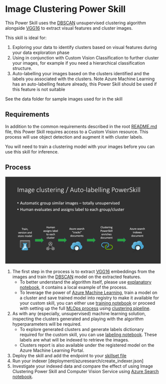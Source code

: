 # Image Clustering Power Skill #

This Power Skill uses the [DBSCAN](https://scikit-learn.org/stable/modules/generated/sklearn.cluster.dbscan.html)
unsupervised clustering algorithm alongside [VGG16](https://keras.io/api/applications/vgg/) to extract
visual features and cluster images. 

This skill is ideal for:

1) Exploring your data to identify clusters based on visual features during your data exploration phase
2) Using in conjunction with Custom Vision Classification to further cluster your images, for example if
you need a hierarchical classification structure.
3) Auto-labelling your images based on the clusters identified and the labels you associated with the clusters. Note
Azure Machine Learning has an auto-labelling feature already, this Power Skill should be used if this feature is not suitable

See the data folder for sample images used for in the skill

## Requirements

In addition to the common requirements described in the root [README.md](https://github.com/Azure-Samples/azure-search-power-skills/blob/master/README.md) 
file, this Power Skill requires access to a Custom Vision resource. This process will use object detection and augment 
it with cluster labels.

You will need to train a clustering model with your images before you can use this skill for inference. 

## Process

![clustering process](images/imageclustering.png)
 
1) The first step in the process is to extract [VGG16](https://www.tensorflow.org/api_docs/python/tf/keras/applications/VGG16) embeddings from the images and train the [DBSCAN](https://scikit-learn.org/stable/modules/generated/sklearn.cluster.DBSCAN.html) model on the extracted features.  
   * To better understand the algorithm itself, please use [explanatory notebook](notebooks/1-detect-similar-images.ipynb), it contains a local example of the process.
   * To leverage the power of [Azure Machine Learning](https://azure.microsoft.com/en-us/services/machine-learning/), train a model on a cluster and save trained model into registry to make it available for your custom skill, you can either use [training notebook](notebooks/2-aml-training-pipeline.ipynb) or proceed with setting up the full [MLOps process](https://github.com/microsoft/MLOpsPython/tree/master) using [clustering pipeline](mlops/clustering_pipeline).
2) As with any (especially, unsupervised) machine learning solution, inspecting the clusters generated and playing with the algorithm hyperparameters will be required.
   * To explore generated clusters and generate labels dictionary required for the custom skill, you can use [labeling notebook](notebooks/3-label-clusters.ipynb). These labels are what will be indexed to retrieve the images.
   * Clusters report is also available under the registered model on the Azure Machine Learning Portal.  
3) Deploy the skill and add the endpoint to your [skillset file](deployment/azuresearch/create_skillset.json)
4) Run your indexer [deployment/azuresearch/create_indexer.json]
5) Investigate your indexed data and compare the effect of using Image Clustering Power Skill and Computer Vision Service using [Azure Search notebook](notebooks/4-compare-computer-vision-and-clustering.ipynb).  